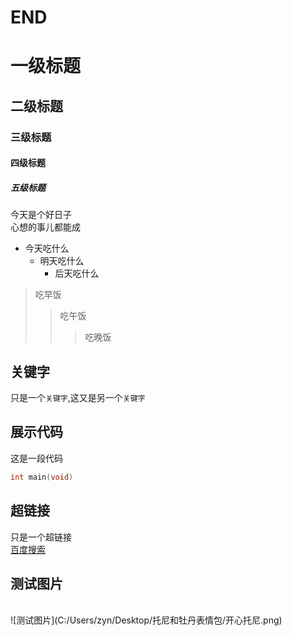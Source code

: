 # END
# 一级标题
## 二级标题
### 三级标题
#### 四级标题
##### 五级标题

今天是个好日子<br>
心想的事儿都能成<br>

* 今天吃什么
  * 明天吃什么
    * 后天吃什么

> 吃早饭
>> 吃午饭
>>> 吃晚饭

## 关键字
只是一个`关键字`,这又是另一个`关键字`<br>

## 展示代码
这是一段代码<br>
```c
int main(void)
```

## 超链接
只是一个超链接<br>
[百度搜索](http://www.baidu.com"托尼推荐")

## 测试图片
<br>
![测试图片](C:/Users/zyn/Desktop/托尼和牡丹表情包/开心托尼.png)


